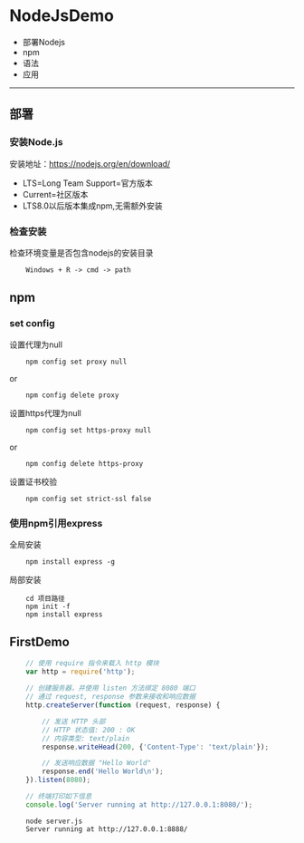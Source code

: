 # NodeJsDemo
* 部署Nodejs
* npm
* 语法
* 应用
-----
## 部署
### 安装Node.js
安装地址：https://nodejs.org/en/download/
* LTS=Long Team Support=官方版本
* Current=社区版本
* LTS8.0以后版本集成npm,无需额外安装

### 检查安装
检查环境变量是否包含nodejs的安装目录

        Windows + R -> cmd -> path

## npm
### set config
设置代理为null

        npm config set proxy null
        
or

        npm config delete proxy
        
设置https代理为null

        npm config set https-proxy null
        
or

        npm config delete https-proxy
        
设置证书校验

        npm config set strict-ssl false

### 使用npm引用express
全局安装

        npm install express -g
        
局部安装

        cd 项目路径
        npm init -f
        npm install express

## FirstDemo
```js
    // 使用 require 指令来载入 http 模块
    var http = require('http');
    
    // 创建服务器，并使用 listen 方法绑定 8080 端口
    // 通过 request, response 参数来接收和响应数据
    http.createServer(function (request, response) {

        // 发送 HTTP 头部 
        // HTTP 状态值: 200 : OK
        // 内容类型: text/plain
        response.writeHead(200, {'Content-Type': 'text/plain'});

        // 发送响应数据 "Hello World"
        response.end('Hello World\n');
    }).listen(8080);

    // 终端打印如下信息
    console.log('Server running at http://127.0.0.1:8080/');
```
        node server.js
        Server running at http://127.0.0.1:8888/
